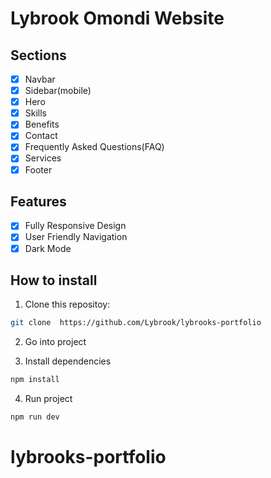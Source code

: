 # Lybrook Omondi Website

## Sections

- [x] Navbar
- [x] Sidebar(mobile)
- [x] Hero
- [x] Skills
- [x] Benefits
- [x] Contact
- [x] Frequently Asked Questions(FAQ)
- [x] Services
- [x] Footer

## Features

- [x] Fully Responsive Design
- [x] User Friendly Navigation
- [x] Dark Mode

## How to install

1. Clone this repositoy:

```bash
git clone  https://github.com/Lybrook/lybrooks-portfolio
```

2. Go into project

3. Install dependencies

```bash
npm install
```

4. Run project

```bash
npm run dev
```
# lybrooks-portfolio
